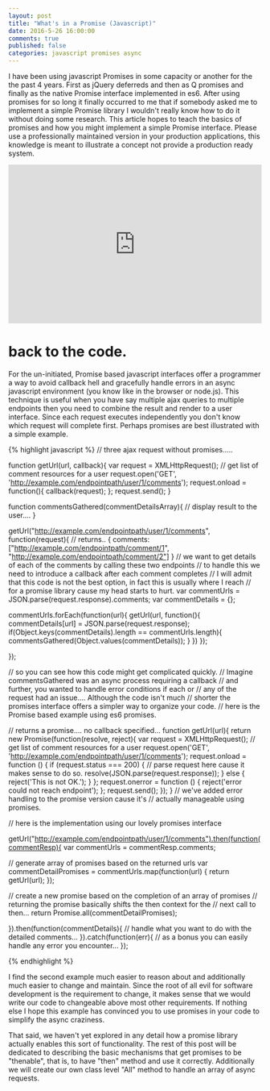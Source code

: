 ```yaml
---
layout: post
title: "What's in a Promise (Javascript)"
date: 2016-5-26 16:00:00
comments: true
published: false
categories: javascript promises async 
---
```


I have been using javascript Promises in some capacity or another for the the past 4 years.  First as jQuery deferreds and then as Q promises and finally as the native Promise interface implemented in es6.  After using promises for so long it finally occurred to me that if somebody asked me to implement a simple Promise library I wouldn't really know how to do it without doing some research.  This article hopes to teach the basics of promises and how you might implement a simple Promise interface.  Please use a professionally maintained version in your production applications, this knowledge is meant to illustrate a concept not provide a production ready system.

<iframe width="100%" height="315" src="https://www.youtube.com/embed/llDikI2hTtk" frameborder="0" allowfullscreen></iframe>

# back to the code.

For the un-initiated, Promise based javascript interfaces offer a programmer a way to avoid callback hell and gracefully handle errors in an async javascript environment (you know like in the browser or node.js).  This technique is useful when you have say multiple ajax queries to multiple endpoints then you need to combine the result and render to a user interface.  Since each request executes independently you don't know which request will complete first. Perhaps promises are best illustrated with a simple example.


{% highlight javascript %}
// three ajax request without promises.....

function getUrl(url, callback){
  var request = XMLHttpRequest();
  // get list of comment resources for a user
  request.open('GET', 'http://example.com/endpointpath/user/1/comments');
  request.onload = function(){
    callback(request);
  };
  request.send();
}

function commentsGathered(commentDetailsArray){
  // display result to the user....
}

getUrl("http://example.com/endpointpath/user/1/comments", function(request){
  // returns.. { comments: ["http://example.com/endpointpath/comment/1", "http://example.com/endpointpath/comment/2"] }
  // we want to get details of each of the comments by calling these two endpoints
  // to handle this we need to introduce a callback after each comment completes
  // I will admit that this code is not the best option, in fact this is usually where I reach
  // for a promise library cause my head starts to hurt.
  var commentUrls = JSON.parse(request.response).comments;
  var commentDetails = {};
  
  commentUrls.forEach(function(url){
    getUrl(url, function(){
      commentDetails[url] = JSON.parse(request.response);
      if(Object.keys(commentDetails).length == commentUrls.length){
        commentsGathered(Object.values(commentDetails)); 
      }
    })
  });
  
});

// so you can see how this code might get complicated quickly.
// Imagine commentsGathered was an async process requiring a callback 
// and further, you wanted to handle error conditions if each or 
// any of the request had an issue....  Although the code isn't much
// shorter the promises interface offers a simpler way to organize your code.
// here is the Promise based example using es6 promises.

// returns a promise.... no callback specified...
function getUrl(url){
  return new Promise(function(resolve, reject){
    var request = XMLHttpRequest();
    // get list of comment resources for a user
    request.open('GET', 'http://example.com/endpointpath/user/1/comments');
    request.onload = function () {
      if (request.status === 200) {
        // parse request here cause it makes sense to do so.
        resolve(JSON.parse(request.response));
      } else {
        reject('This is not OK.');
      }
    };
    request.onerror = function () {
        reject('error could not reach endpoint');
    };
    request.send();
  });
}
// we've added error handling to the promise version cause it's
// actually manageable using promises.

// here is the implementation using our lovely promises interface

getUrl("http://example.com/endpointpath/user/1/comments").then(function(commentResp){
  var commentUrls = commentResp.comments;

  // generate array of promises based on the returned urls
  var commentDetailPromises = commentUrls.map(function(url) { return getUrl(url); });

  // create a new promise based on the  completion of an array of promises
  // returning the promise basically shifts the then context for the
  // next call to then...
  return Promise.all(commentDetailPromises);

}).then(function(commentDetails){
  // handle what you want to do with the detailed comments...
}).catch(function(err){
  // as a bonus you can easily handle any error you encounter...
});


{% endhighlight %}


I find the second example much easier to reason about and additionally much easier to change and maintain.  Since the root of all evil for software development is the requirement to change, it makes sense that we would write our code to changeable above most other requirements.  If nothing else I hope this example has convinced you to use promises in your code to simplify the async craziness.  

That said, we haven't yet explored in any detail how a promise library actually enables this sort of functionality.  The rest of this post will be dedicated to describing the basic mechanisms that get promises to be "thenable", that is, to have "then" method and use it correctly.  Additionally we will create our own class level "All" method to handle an array of async requests. 



